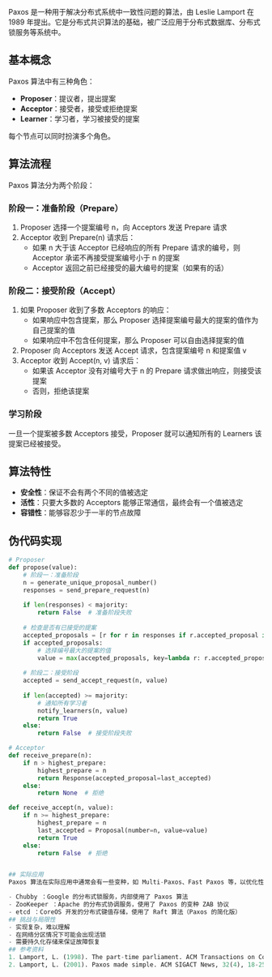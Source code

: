 

Paxos 是一种用于解决分布式系统中一致性问题的算法，由 Leslie Lamport 在 1989 年提出。它是分布式共识算法的基础，被广泛应用于分布式数据库、分布式锁服务等系统中。

## 基本概念

Paxos 算法中有三种角色：
- **Proposer**：提议者，提出提案
- **Acceptor**：接受者，接受或拒绝提案
- **Learner**：学习者，学习被接受的提案

每个节点可以同时扮演多个角色。

## 算法流程

Paxos 算法分为两个阶段：

### 阶段一：准备阶段（Prepare）

1. Proposer 选择一个提案编号 n，向 Acceptors 发送 Prepare 请求
2. Acceptor 收到 Prepare(n) 请求后：
   - 如果 n 大于该 Acceptor 已经响应的所有 Prepare 请求的编号，则 Acceptor 承诺不再接受提案编号小于 n 的提案
   - Acceptor 返回之前已经接受的最大编号的提案（如果有的话）

### 阶段二：接受阶段（Accept）

1. 如果 Proposer 收到了多数 Acceptors 的响应：
   - 如果响应中包含提案，那么 Proposer 选择提案编号最大的提案的值作为自己提案的值
   - 如果响应中不包含任何提案，那么 Proposer 可以自由选择提案的值
2. Proposer 向 Acceptors 发送 Accept 请求，包含提案编号 n 和提案值 v
3. Acceptor 收到 Accept(n, v) 请求后：
   - 如果该 Acceptor 没有对编号大于 n 的 Prepare 请求做出响应，则接受该提案
   - 否则，拒绝该提案

### 学习阶段

一旦一个提案被多数 Acceptors 接受，Proposer 就可以通知所有的 Learners 该提案已经被接受。

## 算法特性

- **安全性**：保证不会有两个不同的值被选定
- **活性**：只要大多数的 Acceptors 能够正常通信，最终会有一个值被选定
- **容错性**：能够容忍少于一半的节点故障

## 伪代码实现

```python
# Proposer
def propose(value):
    # 阶段一：准备阶段
    n = generate_unique_proposal_number()
    responses = send_prepare_request(n)
    
    if len(responses) < majority:
        return False  # 准备阶段失败
    
    # 检查是否有已接受的提案
    accepted_proposals = [r for r in responses if r.accepted_proposal is not None]
    if accepted_proposals:
        # 选择编号最大的提案的值
        value = max(accepted_proposals, key=lambda r: r.accepted_proposal.number).accepted_proposal.value
    
    # 阶段二：接受阶段
    accepted = send_accept_request(n, value)
    
    if len(accepted) >= majority:
        # 通知所有学习者
        notify_learners(n, value)
        return True
    else:
        return False  # 接受阶段失败

# Acceptor
def receive_prepare(n):
    if n > highest_prepare:
        highest_prepare = n
        return Response(accepted_proposal=last_accepted)
    else:
        return None  # 拒绝

def receive_accept(n, value):
    if n >= highest_prepare:
        highest_prepare = n
        last_accepted = Proposal(number=n, value=value)
        return True
    else:
        return False  # 拒绝


## 实际应用
Paxos 算法在实际应用中通常会有一些变种，如 Multi-Paxos、Fast Paxos 等，以优化性能和适应不同的场景。

- Chubby ：Google 的分布式锁服务，内部使用了 Paxos 算法
- ZooKeeper ：Apache 的分布式协调服务，使用了 Paxos 的变种 ZAB 协议
- etcd ：CoreOS 开发的分布式键值存储，使用了 Raft 算法（Paxos 的简化版）
## 挑战与局限性
- 实现复杂，难以理解
- 在网络分区情况下可能会出现活锁
- 需要持久化存储来保证故障恢复
## 参考资料
1. Lamport, L. (1998). The part-time parliament. ACM Transactions on Computer Systems, 16(2), 133-169.
2. Lamport, L. (2001). Paxos made simple. ACM SIGACT News, 32(4), 18-25.